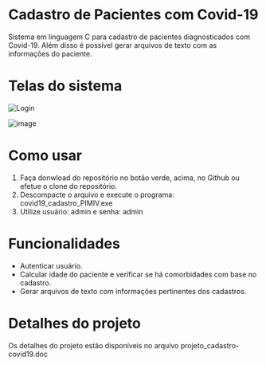 # Cadastro de Pacientes com Covid-19

Sistema em linguagem C para cadastro de pacientes diagnosticados com Covid-19. Além disso é possível gerar arquivos de texto com as informações do paciente.

# Telas do sistema

![Login](https://user-images.githubusercontent.com/60930603/124822990-0f761100-df47-11eb-9e96-9af3f1240579.jpg)

![image](https://user-images.githubusercontent.com/60930603/124823473-a2af4680-df47-11eb-9f77-d84a89761d16.png)


# Como usar

1. Faça donwload do repositório no botão verde, acima, no Github ou efetue o clone do repositório.
2. Descompacte o arquivo e execute o programa: covid19_cadastro_PIMIV.exe
3. Utilize usuário: admin e senha: admin 


# Funcionalidades

- Autenticar usuário.
- Calcular idade do paciente e verificar se há comorbidades com base no cadastro.
- Gerar arquivos de texto com informações pertinentes dos cadastros.

# Detalhes do projeto

Os detalhes do projeto estão disponíveis no arquivo projeto_cadastro-covid19.doc
